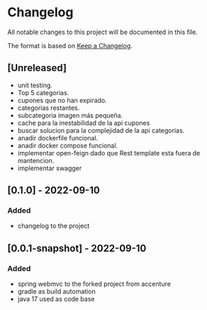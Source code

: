 # Changelog
All notable changes to this project will be documented in this file.

The format is based on [Keep a Changelog](https://keepachangelog.com/en/1.0.0/).

## [Unreleased]
- unit testing.
- Top 5 categorias.
- cupones que no han expirado.
- categorias restantes.
- subcategoria imagen más pequeña.
- cache para la inestabilidad de la api cupones
- buscar solucion para la complejidad de la api categorias.
- anadir dockerfile funcional.
- anadir docker compose funcional.
- implementar open-feign dado que Rest template esta fuera de mantencion.
- implementar swagger

## [0.1.0] - 2022-09-10
### Added
- changelog to the project

## [0.0.1-snapshot] - 2022-09-10
### Added
- spring webmvc to the forked project from accenture
- gradle as build automation
- java 17 used as code base
